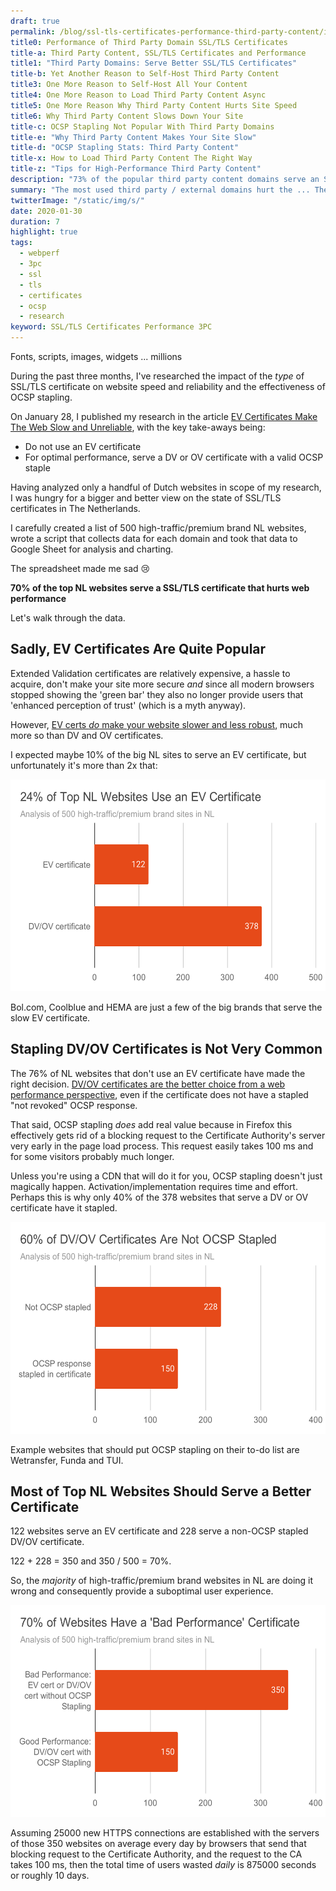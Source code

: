 ```yaml
---
draft: true
permalink: /blog/ssl-tls-certificates-performance-third-party-content/index.html
title0: Performance of Third Party Domain SSL/TLS Certificates 
title-a: Third Party Content, SSL/TLS Certificates and Performance
title1: "Third Party Domains: Serve Better SSL/TLS Certificates"
title-b: Yet Another Reason to Self-Host Third Party Content
title3: One More Reason to Self-Host All Your Content
title4: One More Reason to Load Third Party Content Async
title5: One More Reason Why Third Party Content Hurts Site Speed
title6: Why Third Party Content Slows Down Your Site
title-c: OCSP Stapling Not Popular With Third Party Domains
title-e: "Why Third Party Content Makes Your Site Slow"
title-d: "OCSP Stapling Stats: Third Party Content"
title-x: How to Load Third Party Content The Right Way
title-z: "Tips for High-Performance Third Party Content"
description: "73% of the popular third party content domains serve an SSL/TLS certificate that slows down millions of websites. Three tips to mitigate this problem on your site."
summary: "The most used third party / external domains hurt the ... The speed and reliability of most high-traffic/premium brand websites in NL suffers from their choice for the wrong type of SSL/TLS certiticate or server configuration. View the results of my analysis of 500 websites."
twitterImage: "/static/img/s/"
date: 2020-01-30
duration: 7
highlight: true
tags:
  - webperf
  - 3pc
  - ssl
  - tls
  - certificates
  - ocsp
  - research
keyword: SSL/TLS Certificates Performance 3PC
---
```


Fonts, scripts, images, widgets ... millions

During the past three months, I've researched the impact of the  _type_ of SSL/TLS certificate on website speed and reliability and the effectiveness of OCSP stapling. 

On January 28, I published my research in the article [EV Certificates Make The Web Slow and Unreliable](https://www.aaronpeters.nl/blog/ev-certificates-make-the-web-slow-and-unreliable/), with the key take-aways being:

<!-- Two days ago, I published [EV Certificates Make The Web Slow and Unreliable](https://www.aaronpeters.nl/blog/ev-certificates-make-the-web-slow-and-unreliable/). The article describes my research into the impact of the  _type_ of SSL/TLS certificate on web performance and the effectiveness of OCSP stapling. The key take-aways  are: -->

<!-- - EV certificates are a _very_ bad choice from a web performance perspective
- Your best option is a DV certificate, served with a valid OCSP staple -->

<!-- - If you care about web performance, do not use an EV certificate
- Your best option is a DV certificate, served with a valid OCSP staple -->

- Do not use an EV certificate
- For optimal performance, serve a DV or OV certificate with a valid OCSP staple

<!-- Knowing the _type_ of certificate and OCSP stapling are important, I wanted to know what the big websites in NL are serving today. Are EV certificates popular?  -->

Having analyzed only a handful of Dutch websites in scope of my research, I was hungry for a bigger and better view on the state of SSL/TLS certificates in The Netherlands.

<!-- Still hungry for more data and insights, 
In scope of my research I analyzed a few NL websites and I was left hungry for more data and insights. I was especially interested in having a good view on the state of SSL/TLS certificates in The Netherlands. -->
<!-- Are EV certificates popular in NL? Do many NL sites serve their DV certificate with a stapled OCSP response? -->

I carefully created a list of 500 high-traffic/premium brand NL websites, wrote a script that collects data for each domain and took that data to Google Sheet for analysis and charting.

The spreadsheet made me sad 😢

**70% of the top NL websites serve a SSL/TLS certificate that hurts web performance**

Let's walk through the data.

<!-- ## <a name="a"></a>How collected the data

Bash script
For each website, run a few OpenSSL commands, store results in a local file 
Google Sheet

Has OCSP staple?

`echo QUIT | openssl s_client -servername www.cloudflare.com -connect www.cloudflare.com:443 -status 2> /dev/null | grep -A 17 'OCSP response:' | grep -B 17 'Next Update'`

If the certificate is _not_ stapled, the command will show _no_ output. -->


## Sadly, EV Certificates Are Quite Popular

Extended Validation certificates are relatively expensive, a hassle to acquire, don't make your site more secure _and_ since all modern browsers stopped showing the 'green bar' they also no longer provide users that 'enhanced perception of trust' (which is a myth anyway).

However, [EV certs _do_ make your website slower and less robust](/blog/ev-certificates-make-the-web-slow-and-unreliable/#ev-cert-perf), much more so than DV and OV certificates.

I expected maybe 10% of the big NL sites to serve an EV certificate, but unfortunately it's more than 2x that: 
<!-- **One out of four top NL websites uses an EV certificate**. -->

<img loading="lazy" class="responsive-ugh" src="/static/img/24percent-of-websites-have-an-ev-certificate.svg" width="548" height="339" alt="24 percent of top NL websites have an EV certificate">

Bol.com, Coolblue and HEMA are just a few of the big brands that serve the slow EV certificate.

## Stapling DV/OV Certificates is Not Very Common

The 76% of NL websites that don't use an EV certificate have made the right decision. 
[DV/OV certificates are the better choice from a web performance perspective](/blog/ev-certificates-make-the-web-slow-and-unreliable/#dv-cert-perf), even if the certificate does not have a stapled "not revoked" OCSP response.

That said, OCSP stapling _does_ add real value because in Firefox this effectively gets rid of a blocking request to the Certificate Authority's server very early in the page load process. This request easily takes 100 ms and for some visitors probably much longer.

Unless you're using a CDN that will do it for you, OCSP stapling doesn't just magically happen.
Activation/implementation requires time and effort.
Perhaps this is why only 40% of the 378 websites that serve a DV or OV certificate have it stapled.

<img loading="lazy" class="responsive-ugh" src="/static/img/60percent-of-dv-or-ov-certificates-are-not-ocsp-stapled.svg" width="548" height="339" alt="60% of top NL websites have an DV/OV certificate without OCSP staple">

Example websites that should put OCSP stapling on their to-do list are Wetransfer, Funda and TUI.

## Most of Top NL Websites Should Serve a Better Certificate

122 websites serve an EV certificate and 228 serve a non-OCSP stapled DV/OV certificate. 

122 + 228 = 350 and 350 / 500 = 70%.

So, the _majority_ of high-traffic/premium brand websites in NL are doing it wrong and consequently provide a suboptimal user experience.

<img loading="lazy" class="responsive-ugh" src="/static/img/70percent-of-websites-have-a-bad-performance-certificate.svg" width="548" height="339" alt="70 percent of top NL websites have a Bad Performance certificate">

Assuming 25000 new HTTPS connections are established with the servers of those 350 websites on average every day by browsers that send that blocking request to the Certificate Authority, and the request to the CA takes 100 ms, then the total time of users wasted _daily_ is 875000 seconds or roughly 10 days.

<!-- <div class="notice-msg info">
<strong>Update: February 1, 2020</strong><br>
  My initial data set contained ~10% false positives and ~4% false negatives for 'DV/OV certificates with OCSP staple', due to a mistake in my data collection script.<br>
  I fixed my script, collected fresh data and updated this article.
</div> -->

<!-- NL devs, we can fix this, right? -->
<!-- The Web is slow enough even _with_ high-performance SSL/TLS certificates.  -->

<!-- If you believe there _is_ a strong argument in favour of using an EV certificate, or a good reason to _not_ staple your DV/OV certificate ... please grab me on [Twitter](https://twitter.com/aaronpeters).  -->
<!-- ((313*25000)*0,1)/(60*60*24) -->

<!-- 
## Certificate Authorities Used By Top NL Websites

This is a bonus chart and irrelevant to the topic of SSL/TLS certificates and 
<img loading="lazy" class="responsive-ugh" src="/static/img/71percent-of-ev-certs-authored-by-sectigo-digicert-comodo.svg" width="548" height="339" alt="">

## <a name="closing"></a>Closing Remarks -->

